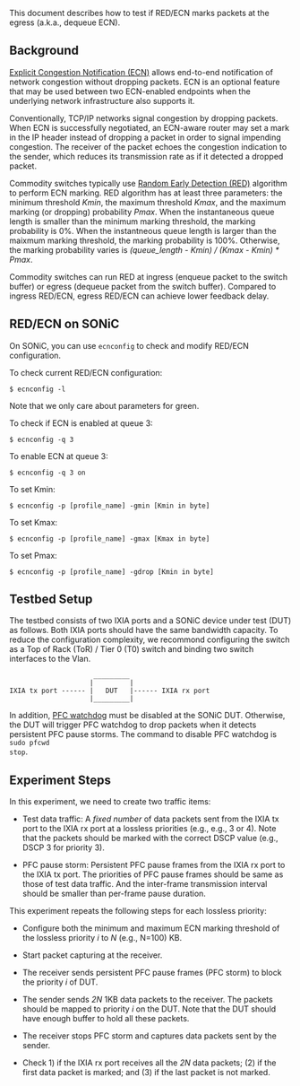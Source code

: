 This document describes how to test if RED/ECN marks packets at the egress (a.k.a., dequeue ECN).

## Background
[Explicit Congestion Notification (ECN)](https://en.wikipedia.org/wiki/Explicit_Congestion_Notification) allows end-to-end notification of network congestion without dropping packets. ECN is an optional feature that may be used between two ECN-enabled endpoints when the underlying network infrastructure also supports it.

Conventionally, TCP/IP networks signal congestion by dropping packets. When ECN is successfully negotiated, an ECN-aware router may set a mark in the IP header instead of dropping a packet in order to signal impending congestion. The receiver of the packet echoes the congestion indication to the sender, which reduces its transmission rate as if it detected a dropped packet.

Commodity switches typically use [Random Early Detection (RED)](https://en.wikipedia.org/wiki/Random_early_detection) algorithm to perform ECN marking. RED algorithm has at least three parameters: the minimum threshold *Kmin*, the maximum threshold *Kmax*, and the maximum marking (or dropping) probability *Pmax*. When the instantaneous queue length is smaller than the minimum marking threshold, the marking probability is 0%. When the instantneous queue length is larger than the maixmum marking threshold, the marking probability is 100%. Otherwise, the marking probability varies is *(queue_length - Kmin) / (Kmax - Kmin) * Pmax*.

Commodity switches can run RED at ingress (enqueue packet to the switch buffer) or egress (dequeue packet from the switch buffer). Compared to ingress RED/ECN, egress RED/ECN can achieve lower feedback delay. 

## RED/ECN on SONiC
On SONiC, you can use <code>ecnconfig</code> to check and modify RED/ECN configuration.

To check current RED/ECN configuration:

<code>$ ecnconfig -l</code>

Note that we only care about parameters for green.

To check if ECN is enabled at queue 3:

<code>$ ecnconfig -q 3</code>

To enable ECN at queue 3:

<code>$ ecnconfig -q 3 on</code>

To set Kmin:

<code>$ ecnconfig -p [profile_name] -gmin [Kmin in byte]</code>

To set Kmax:

<code>$ ecnconfig -p [profile_name] -gmax [Kmax in byte]</code>

To set Pmax:

<code>$ ecnconfig -p [profile_name] -gdrop [Kmin in byte]</code>

## Testbed Setup
The testbed consists of two IXIA ports and a SONiC device under test (DUT) as follows. Both IXIA ports should have the same bandwidth capacity. To reduce the configuration complexity, we recommond configuring the switch as a Top of Rack (ToR) / Tier 0 (T0) switch and binding two switch interfaces to the Vlan. 

```
                     _________
                    |         |
IXIA tx port ------ |   DUT   |------ IXIA rx port
                    |_________|
```
In addition, [PFC watchdog](https://github.com/Azure/SONiC/wiki/PFC-Watchdog-Design) must be disabled at the SONiC DUT. Otherwise, the DUT will trigger PFC watchdog to drop packets when it detects persistent PFC pause storms. The command to disable PFC watchdog is <code>sudo pfcwd stop</code>.

## Experiment Steps
In this experiment, we need to create two traffic items:

- Test data traffic: A *fixed number* of data packets sent from the IXIA tx port to the IXIA rx port at a lossless priorities (e.g., e.g., 3 or 4). Note that the packets should be marked with the correct DSCP value (e.g., DSCP 3 for priority 3).  

- PFC pause storm: Persistent PFC pause frames from the IXIA rx port to the IXIA tx port. The priorities of PFC pause frames should be same as those of test data traffic. And the inter-frame transmission interval should be smaller than per-frame pause duration. 
  
This experiment repeats the following steps for each lossless priority:

- Configure both the minimum and maximum ECN marking threshold of the lossless priority *i* to *N* (e.g., N=100) KB.

- Start packet capturing at the receiver.
  
- The receiver sends persistent PFC pause frames (PFC storm) to block the priority *i* of DUT.

- The sender sends *2N* 1KB data packets to the receiver. The packets should be mapped to priority *i* on the DUT. Note that the DUT should have enough buffer to hold all these packets. 

- The receiver stops PFC storm and captures data packets sent by the sender.

- Check 1) if the IXIA rx port receives all the *2N* data packets; (2) if the first data packet is marked; and (3) if the last packet is not marked.    